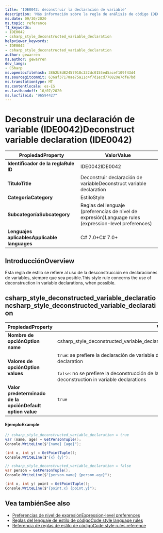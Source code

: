 ```yaml
---
title: 'IDE0042: deconstruir la declaración de variable'
description: 'Más información sobre la regla de análisis de código IDE0042: deconstruir la declaración de variable'
ms.date: 09/30/2020
ms.topic: reference
f1_keywords:
- IDE0042
- csharp_style_deconstructed_variable_declaration
helpviewer_keywords:
- IDE0042
- csharp_style_deconstructed_variable_declaration
author: gewarren
ms.author: gewarren
dev_langs:
- CSharp
ms.openlocfilehash: 3862b8d82457918c332dc0155ed5acef109f43d4
ms.sourcegitcommit: 636af37170ae75a11c4f7d1ecd770820e7dfe7bd
ms.translationtype: MT
ms.contentlocale: es-ES
ms.lasthandoff: 10/07/2020
ms.locfileid: "96594427"
---
```

# <a name="deconstruct-variable-declaration-ide0042"></a><span data-ttu-id="68fce-103">Deconstruir una declaración de variable (IDE0042)</span><span class="sxs-lookup"><span data-stu-id="68fce-103">Deconstruct variable declaration (IDE0042)</span></span>

|<span data-ttu-id="68fce-104">Propiedad</span><span class="sxs-lookup"><span data-stu-id="68fce-104">Property</span></span>|<span data-ttu-id="68fce-105">Valor</span><span class="sxs-lookup"><span data-stu-id="68fce-105">Value</span></span>|
|-|-|
| <span data-ttu-id="68fce-106">**Identificador de la regla**</span><span class="sxs-lookup"><span data-stu-id="68fce-106">**Rule ID**</span></span> | <span data-ttu-id="68fce-107">IDE0042</span><span class="sxs-lookup"><span data-stu-id="68fce-107">IDE0042</span></span> |
| <span data-ttu-id="68fce-108">**Título**</span><span class="sxs-lookup"><span data-stu-id="68fce-108">**Title**</span></span> | <span data-ttu-id="68fce-109">Deconstruir declaración de variable</span><span class="sxs-lookup"><span data-stu-id="68fce-109">Deconstruct variable declaration</span></span> |
| <span data-ttu-id="68fce-110">**Categoría**</span><span class="sxs-lookup"><span data-stu-id="68fce-110">**Category**</span></span> | <span data-ttu-id="68fce-111">Estilo</span><span class="sxs-lookup"><span data-stu-id="68fce-111">Style</span></span> |
| <span data-ttu-id="68fce-112">**Subcategoría**</span><span class="sxs-lookup"><span data-stu-id="68fce-112">**Subcategory**</span></span> | <span data-ttu-id="68fce-113">Reglas del lenguaje (preferencias de nivel de expresión)</span><span class="sxs-lookup"><span data-stu-id="68fce-113">Language rules (expression-level preferences)</span></span> |
| <span data-ttu-id="68fce-114">**Lenguajes aplicables**</span><span class="sxs-lookup"><span data-stu-id="68fce-114">**Applicable languages**</span></span> | <span data-ttu-id="68fce-115">C# 7.0+</span><span class="sxs-lookup"><span data-stu-id="68fce-115">C# 7.0+</span></span> |

## <a name="overview"></a><span data-ttu-id="68fce-116">Introducción</span><span class="sxs-lookup"><span data-stu-id="68fce-116">Overview</span></span>

<span data-ttu-id="68fce-117">Esta regla de estilo se refiere al uso de la desconstrucción en declaraciones de variables, siempre que sea posible.</span><span class="sxs-lookup"><span data-stu-id="68fce-117">This style rule concerns the use of deconstruction in variable declarations, when possible.</span></span>

## <a name="csharp_style_deconstructed_variable_declaration"></a><span data-ttu-id="68fce-118">csharp_style_deconstructed_variable_declaration</span><span class="sxs-lookup"><span data-stu-id="68fce-118">csharp_style_deconstructed_variable_declaration</span></span>

|<span data-ttu-id="68fce-119">Propiedad</span><span class="sxs-lookup"><span data-stu-id="68fce-119">Property</span></span>|<span data-ttu-id="68fce-120">Valor</span><span class="sxs-lookup"><span data-stu-id="68fce-120">Value</span></span>|
|-|-|
| <span data-ttu-id="68fce-121">**Nombre de opción**</span><span class="sxs-lookup"><span data-stu-id="68fce-121">**Option name**</span></span> | <span data-ttu-id="68fce-122">csharp_style_deconstructed_variable_declaration</span><span class="sxs-lookup"><span data-stu-id="68fce-122">csharp_style_deconstructed_variable_declaration</span></span>
| <span data-ttu-id="68fce-123">**Valores de opción**</span><span class="sxs-lookup"><span data-stu-id="68fce-123">**Option values**</span></span> | <span data-ttu-id="68fce-124">`true`: se prefiere la declaración de variable deconstruida.</span><span class="sxs-lookup"><span data-stu-id="68fce-124">`true` - Prefer deconstructed variable declaration</span></span><br /><br /><span data-ttu-id="68fce-125">`false`: no se prefiere la deconstrucción de las declaraciones de variable.</span><span class="sxs-lookup"><span data-stu-id="68fce-125">`false` - Do not prefer deconstruction in variable declarations</span></span> |
| <span data-ttu-id="68fce-126">**Valor predeterminado de la opción**</span><span class="sxs-lookup"><span data-stu-id="68fce-126">**Default option value**</span></span> | `true` |

#### <a name="example"></a><span data-ttu-id="68fce-127">Ejemplo</span><span class="sxs-lookup"><span data-stu-id="68fce-127">Example</span></span>

```csharp
// csharp_style_deconstructed_variable_declaration = true
var (name, age) = GetPersonTuple();
Console.WriteLine($"{name} {age}");

(int x, int y) = GetPointTuple();
Console.WriteLine($"{x} {y}");

// csharp_style_deconstructed_variable_declaration = false
var person = GetPersonTuple();
Console.WriteLine($"{person.name} {person.age}");

(int x, int y) point = GetPointTuple();
Console.WriteLine($"{point.x} {point.y}");
```

## <a name="see-also"></a><span data-ttu-id="68fce-128">Vea también</span><span class="sxs-lookup"><span data-stu-id="68fce-128">See also</span></span>

- [<span data-ttu-id="68fce-129">Preferencias de nivel de expresión</span><span class="sxs-lookup"><span data-stu-id="68fce-129">Expression-level preferences</span></span>](expression-level-preferences.md)
- [<span data-ttu-id="68fce-130">Reglas del lenguaje de estilo de código</span><span class="sxs-lookup"><span data-stu-id="68fce-130">Code style language rules</span></span>](language-rules.md)
- [<span data-ttu-id="68fce-131">Referencia de reglas de estilo de código</span><span class="sxs-lookup"><span data-stu-id="68fce-131">Code style rules reference</span></span>](index.md)
